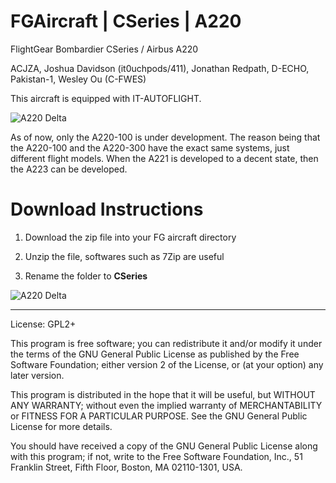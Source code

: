 # FGAircraft | CSeries | A220
FlightGear Bombardier CSeries / Airbus A220

ACJZA, Joshua Davidson (it0uchpods/411), Jonathan Redpath, D-ECHO, Pakistan-1, Wesley Ou (C-FWES)

This aircraft is equipped with IT-AUTOFLIGHT.

![A220 Delta](https://pbs.twimg.com/media/EnMt877W4AELNIy?format=jpg&name=small)

As of now, only the A220-100 is under development. The reason being that the A220-100 and the A220-300 have the exact same systems, just different flight models. When the A221 is developed to a decent state, then the A223 can be developed. 

# Download Instructions
1. Download the zip file into your FG aircraft directory

2. Unzip the file, softwares such as 7Zip are useful

3. Rename the folder to **CSeries**

![A220 Delta](https://pbs.twimg.com/media/EnMuqFNXcAAco96?format=jpg&name=large)

*** 

License: GPL2+

This program is free software; you can redistribute it and/or
modify it under the terms of the GNU General Public License
as published by the Free Software Foundation; either version 2
of the License, or (at your option) any later version.

This program is distributed in the hope that it will be useful,
but WITHOUT ANY WARRANTY; without even the implied warranty of
MERCHANTABILITY or FITNESS FOR A PARTICULAR PURPOSE.  See the
GNU General Public License for more details.

You should have received a copy of the GNU General Public License
along with this program; if not, write to the Free Software
Foundation, Inc., 51 Franklin Street, Fifth Floor, Boston, MA  02110-1301, USA.
